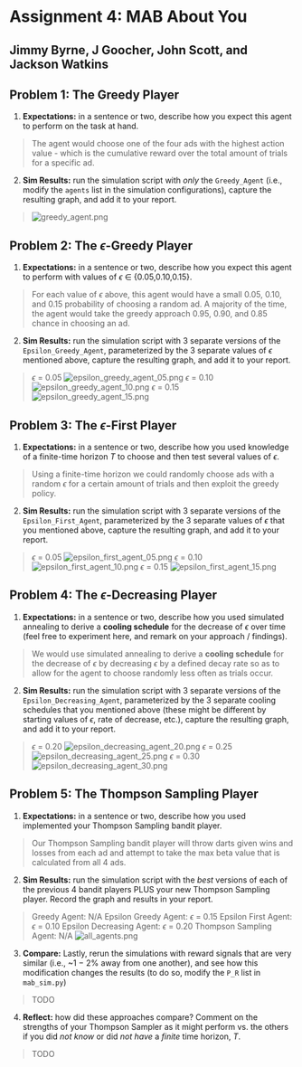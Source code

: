 # Assignment 4: MAB About You

## Jimmy Byrne, J Goocher, John Scott, and Jackson Watkins

## Problem 1: The Greedy Player

1. **Expectations:** in a sentence or two, describe how you expect this agent to perform on the task at hand.

> The agent would choose one of the four ads with the highest action value - which is the cumulative reward over the total amount of trials for a specific ad.

2. **Sim Results:** run the simulation script with *only* the `Greedy_Agent` (i.e., modify the `agents` list in the simulation configurations), capture the resulting graph, and add it to your report.

> ![greedy_agent.png](graphs/greedy_agent.png)

## Problem 2: The *ϵ*-Greedy Player

1. **Expectations:** in a sentence or two, describe how you expect this agent to perform with values of *ϵ* ∈ {0.05,0.10,0.15}.

> For each value of *ϵ* above, this agent would have a small 0.05, 0.10, and 0.15 probability of choosing a random ad. A majority of the time, the agent would take the greedy approach 0.95, 0.90, and 0.85 chance in choosing an ad.

2. **Sim Results:** run the simulation script with 3 separate versions of the `Epsilon_Greedy_Agent`, parameterized by the 3 separate values of *ϵ* mentioned above, capture the resulting graph, and add it to your report.

> *ϵ* = 0.05
![epsilon_greedy_agent_05.png](graphs/epsilon_greedy_agent_05.png)
*ϵ* = 0.10
![epsilon_greedy_agent_10.png](graphs/epsilon_greedy_agent_10.png)
*ϵ* = 0.15
![epsilon_greedy_agent_15.png](graphs/epsilon_greedy_agent_15.png)

## Problem 3: The *ϵ*-First Player

1. **Expectations:** in a sentence or two, describe how you used knowledge of a finite-time horizon *T* to choose and then test several values of *ϵ*.

> Using a finite-time horizon we could randomly choose ads with a random *ϵ* for a certain amount of trials and then exploit the greedy policy.

2. **Sim Results:** run the simulation script with 3 separate versions of the `Epsilon_First_Agent`, parameterized by the 3 separate values of *ϵ* that you mentioned above, capture the resulting graph, and add it to your report.

> *ϵ* = 0.05
![epsilon_first_agent_05.png](graphs/epsilon_first_agent_05.png)
*ϵ* = 0.10
![epsilon_first_agent_10.png](graphs/epsilon_first_agent_10.png)
*ϵ* = 0.15
![epsilon_first_agent_15.png](graphs/epsilon_first_agent_15.png)

## Problem 4: The *ϵ*-Decreasing Player

1. **Expectations:** in a sentence or two, describe how you used simulated annealing to derive a **cooling schedule** for the decrease of *ϵ* over time (feel free to experiment here, and remark on your approach / findings).

> We would use simulated annealing to derive a **cooling schedule** for the decrease of *ϵ* by decreasing *ϵ* by a defined decay rate so as to allow for the agent to choose randomly less often as trials occur.

2. **Sim Results:** run the simulation script with 3 separate versions of the `Epsilon_Decreasing_Agent`, parameterized by the 3 separate cooling schedules that you mentioned above (these might be different by starting values of *ϵ*, rate of decrease, etc.), capture the resulting graph, and add it to your report.

> *ϵ* = 0.20
![epsilon_decreasing_agent_20.png](graphs/epsilon_decreasing_agent_20.png)
*ϵ* = 0.25
![epsilon_decreasing_agent_25.png](graphs/epsilon_decreasing_agent_25.png)
*ϵ* = 0.30
![epsilon_decreasing_agent_30.png](graphs/epsilon_decreasing_agent_30.png)

## Problem 5: The Thompson Sampling Player

1. **Expectations:** in a sentence or two, describe how you used implemented your Thompson Sampling bandit player.

> Our Thompson Sampling bandit player will throw darts given wins and losses from each ad and attempt to take the max beta value that is calculated from all 4 ads.

2. **Sim Results:** run the simulation script with the *best* versions of each of the previous 4 bandit players PLUS your new Thompson Sampling player. Record the graph and results in your report.

> Greedy Agent: N/A
Epsilon Greedy Agent: *ϵ* = 0.15
Epsilon First Agent: *ϵ* = 0.10
Epsilon Decreasing Agent: *ϵ* = 0.20
Thompson Sampling Agent: N/A
![all_agents.png](graphs/all_agents.png)

3. **Compare:** Lastly, rerun the simulations with reward signals that are very similar (i.e., ~1 − 2% away from one another), and see how this modification changes the results (to do so, modify the `P_R` list in `mab_sim.py`)

> TODO 

4. **Reflect:** how did these approaches compare? Comment on the strengths of your Thompson Sampler as it might perform vs. the others if you did *not know* or did *not have* a *finite* time horizon, *T*.

> TODO
